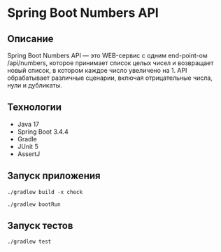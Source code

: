 # Spring Boot Numbers API

## Описание

Spring Boot Numbers API — это WEB-сервис с одним end-point-ом /api/numbers,
которое принимает список целых чисел и возвращает новый список, в котором каждое число увеличено на 1.
API обрабатывает различные сценарии, включая отрицательные числа, нули и дубликаты.

## Технологии

- Java 17
- Spring Boot 3.4.4
- Gradle
- JUnit 5
- AssertJ

## Запуск приложения

```shell script
./gradlew build -x check
 ```

```shell script
./gradlew bootRun
 ```

## Запуск тестов

```shell script
./gradlew test
 ```
